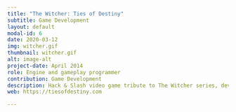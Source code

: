 ```yaml
---
title: "The Witcher: Ties of Destiny"
subtitle: Game Development
layout: default
modal-id: 6
date: 2020-03-12
img: witcher.gif
thumbnail: witcher.gif
alt: image-alt
project-date: April 2014
role: Engine and gameplay programmer
contribution: Game Development
description: Hack & Slash video game tribute to The Witcher series, developed in C++ and Lua by a whole class of students in third course (30 people) with our own engine.
web: https://tiesofdestiny.com

---
```


